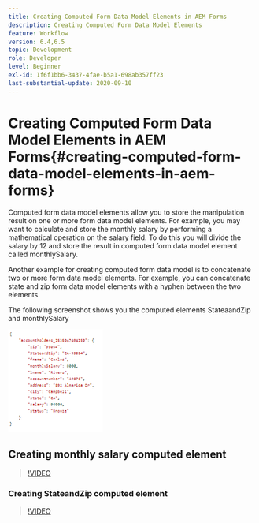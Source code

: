 ```yaml
---
title: Creating Computed Form Data Model Elements in AEM Forms
description: Creating Computed Form Data Model Elements
feature: Workflow
version: 6.4,6.5
topic: Development
role: Developer
level: Beginner
exl-id: 1f6f1bb6-3437-4fae-b5a1-698ab357ff23
last-substantial-update: 2020-09-10
---
```

# Creating Computed Form Data Model Elements in AEM Forms{#creating-computed-form-data-model-elements-in-aem-forms}

Computed form data model elements allow you to store the manipulation result on one or more form data model elements. For example, you may want to calculate and store the monthly salary by performing a mathematical operation on the salary field. To do this you will divide the salary by 12 and store the result in computed form data model element called monthlySalary.

Another example for creating computed form data model is to concatenate two or more form data model elements. For example, you can concatenate state and zip form data model elements with a hyphen between the two elements.

The following screenshot shows you the computed elements StateaandZip and monthlySalary

![computedfdmelement](assets/computedfdmelement.gif)

## Creating monthly salary computed element

>[!VIDEO](https://video.tv.adobe.com/v/23855?quality=12&learn=on)

### Creating StateandZip computed element

>[!VIDEO](https://video.tv.adobe.com/v/23856?quality=12&learn=on)
